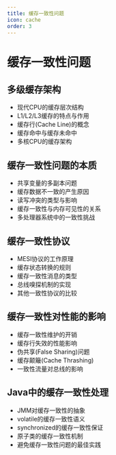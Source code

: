```yaml
---
title: 缓存一致性问题
icon: cache
order: 3
---
```


# 缓存一致性问题

## 多级缓存架构

- 现代CPU的缓存层次结构
- L1/L2/L3缓存的特点与作用
- 缓存行(Cache Line)的概念
- 缓存命中与缓存未命中
- 多核CPU的缓存架构

## 缓存一致性问题的本质

- 共享变量的多副本问题
- 缓存数据不一致的产生原因
- 读写冲突的类型与影响
- 缓存一致性与内存可见性的关系
- 多处理器系统中的一致性挑战

## 缓存一致性协议

- MESI协议的工作原理
- 缓存状态转换的规则
- 缓存一致性消息的类型
- 总线嗅探机制的实现
- 其他一致性协议的比较

## 缓存一致性对性能的影响

- 缓存一致性维护的开销
- 缓存行失效的性能影响
- 伪共享(False Sharing)问题
- 缓存颠簸(Cache Thrashing)
- 一致性流量对总线的影响

## Java中的缓存一致性处理

- JMM对缓存一致性的抽象
- volatile的缓存一致性语义
- synchronized的缓存一致性保证
- 原子类的缓存一致性机制
- 避免缓存一致性问题的最佳实践
